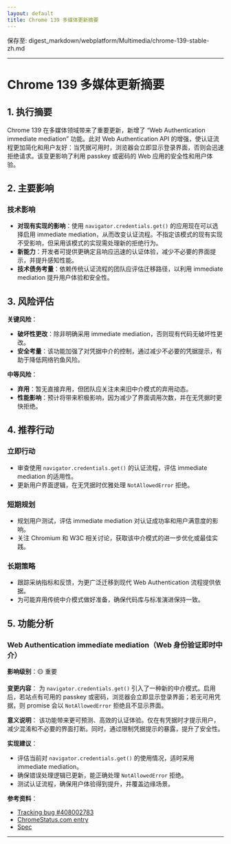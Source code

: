 ```yaml
---
layout: default
title: Chrome 139 多媒体更新摘要
---
```


保存至: digest_markdown/webplatform/Multimedia/chrome-139-stable-zh.md

---

# Chrome 139 多媒体更新摘要

## 1. 执行摘要

Chrome 139 在多媒体领域带来了重要更新，新增了 “Web Authentication immediate mediation” 功能。此对 Web Authentication API 的增强，使认证流程更加简化和用户友好：当凭据可用时，浏览器会立即显示登录界面，否则会迅速拒绝请求。该变更影响了利用 passkey 或密码的 Web 应用的安全性和用户体验。

## 2. 主要影响

### 技术影响

- **对现有实现的影响**：使用 `navigator.credentials.get()` 的应用现在可以选择启用 immediate mediation，从而改变认证流程。不指定该模式的现有实现不受影响，但采用该模式的实现需处理新的拒绝行为。
- **新能力**：开发者可提供更确定且响应迅速的认证体验，减少不必要的界面提示，并提升感知性能。
- **技术债务考量**：依赖传统认证流程的团队应评估迁移路径，以利用 immediate mediation 提升用户体验和安全性。

## 3. 风险评估

**关键风险**：
- **破坏性更改**：除非明确采用 immediate mediation，否则现有代码无破坏性更改。
- **安全考量**：该功能加强了对凭据中介的控制，通过减少不必要的凭据提示，有助于降低网络钓鱼风险。

**中等风险**：
- **弃用**：暂无直接弃用，但团队应关注未来旧中介模式的弃用动态。
- **性能影响**：预计将带来积极影响，因为减少了界面调用次数，并在无凭据时更快拒绝。

## 4. 推荐行动

### 立即行动

- 审查使用 `navigator.credentials.get()` 的认证流程，评估 immediate mediation 的适用性。
- 更新用户界面逻辑，在无凭据时优雅处理 `NotAllowedError` 拒绝。

### 短期规划

- 规划用户测试，评估 immediate mediation 对认证成功率和用户满意度的影响。
- 关注 Chromium 和 W3C 相关讨论，获取该中介模式的进一步优化或最佳实践。

### 长期策略

- 跟踪采纳指标和反馈，为更广泛迁移到现代 Web Authentication 流程提供依据。
- 为可能弃用传统中介模式做好准备，确保代码库与标准演进保持一致。

## 5. 功能分析

### Web Authentication immediate mediation（Web 身份验证即时中介）

**影响级别**：🟡 重要

**变更内容**：
为 `navigator.credentials.get()` 引入了一种新的中介模式。启用后，若站点有可用的 passkey 或密码，浏览器会立即显示登录界面；若无可用凭据，则 promise 会以 `NotAllowedError` 拒绝且不显示界面。

**意义说明**：
该功能带来更可预测、高效的认证体验。仅在有凭据时才提示用户，减少混淆和不必要的界面打断。同时，通过限制凭据提示的暴露，提升了安全性。

**实现建议**：
- 评估当前对 `navigator.credentials.get()` 的使用情况，适时采用 immediate mediation。
- 确保错误处理逻辑已更新，能正确处理 `NotAllowedError` 拒绝。
- 测试认证流程，确保用户体验得到提升，并覆盖边缘场景。

**参考资料**：
- [Tracking bug #408002783](https://issues.chromium.org/issues/408002783)
- [ChromeStatus.com entry](https://chromestatus.com/feature/5164322780872704)
- [Spec](https://github.com/w3c/webauthn/pull/2291)

---
```